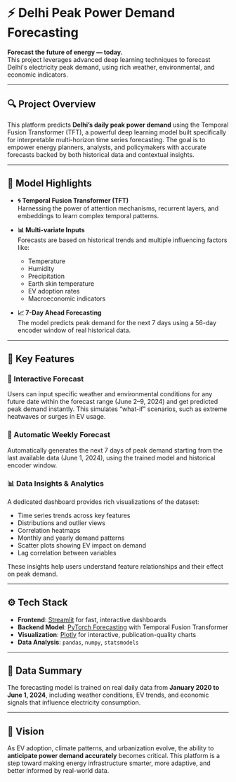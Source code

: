 # ⚡ Delhi Peak Power Demand Forecasting

**Forecast the future of energy — today.**  
This project leverages advanced deep learning techniques to forecast Delhi's electricity peak demand, using rich weather, environmental, and economic indicators.

---

## 🔍 Project Overview

This platform predicts **Delhi’s daily peak power demand** using the Temporal Fusion Transformer (TFT), a powerful deep learning model built specifically for interpretable multi-horizon time series forecasting. The goal is to empower energy planners, analysts, and policymakers with accurate forecasts backed by both historical data and contextual insights.

---

## 🧠 Model Highlights

- **🌀 Temporal Fusion Transformer (TFT)**  
  Harnessing the power of attention mechanisms, recurrent layers, and embeddings to learn complex temporal patterns.

- **📊 Multi-variate Inputs**  
  Forecasts are based on historical trends and multiple influencing factors like:
  - Temperature
  - Humidity
  - Precipitation
  - Earth skin temperature
  - EV adoption rates
  - Macroeconomic indicators

- **📈 7-Day Ahead Forecasting**  
  The model predicts peak demand for the next 7 days using a 56-day encoder window of real historical data.

---

## 🌟 Key Features

### 🔮 Interactive Forecast
Users can input specific weather and environmental conditions for any future date within the forecast range (June 2–9, 2024) and get predicted peak demand instantly. This simulates “what-if” scenarios, such as extreme heatwaves or surges in EV usage.

### 📅 Automatic Weekly Forecast
Automatically generates the next 7 days of peak demand starting from the last available data (June 1, 2024), using the trained model and historical encoder window.

### 📊 Data Insights & Analytics
A dedicated dashboard provides rich visualizations of the dataset:
- Time series trends across key features
- Distributions and outlier views
- Correlation heatmaps
- Monthly and yearly demand patterns
- Scatter plots showing EV impact on demand
- Lag correlation between variables

These insights help users understand feature relationships and their effect on peak demand.

---

## ⚙️ Tech Stack

- **Frontend**: [Streamlit](https://streamlit.io/) for fast, interactive dashboards  
- **Backend Model**: [PyTorch Forecasting](https://pytorch-forecasting.readthedocs.io/) with Temporal Fusion Transformer  
- **Visualization**: [Plotly](https://plotly.com/) for interactive, publication-quality charts  
- **Data Analysis**: `pandas`, `numpy`, `statsmodels`  

---

## 📁 Data Summary

The forecasting model is trained on real daily data from **January 2020 to June 1, 2024**, including weather conditions, EV trends, and economic signals that influence electricity consumption.

---

## 🚀 Vision

As EV adoption, climate patterns, and urbanization evolve, the ability to **anticipate power demand accurately** becomes critical. This platform is a step toward making energy infrastructure smarter, more adaptive, and better informed by real-world data.
